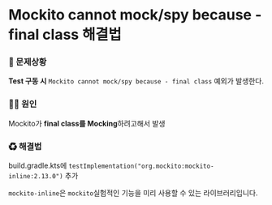 # Mockito cannot mock/spy because - final class 해결법

### 🐛 문제상황

**Test 구동 시** `Mockito cannot mock/spy because - final class` 예외가 발생한다.

### 🏴‍☠️ 원인

Mockito가 **final class를 Mocking**하려고해서 발생

### ♻ 해결법

build.gradle.kts에 `testImplementation("org.mockito:mockito-inline:2.13.0")` 추가

`mockito-inline`은 `mockito`실험적인 기능을 미리 사용할 수 있는 라이브러리입니다.
